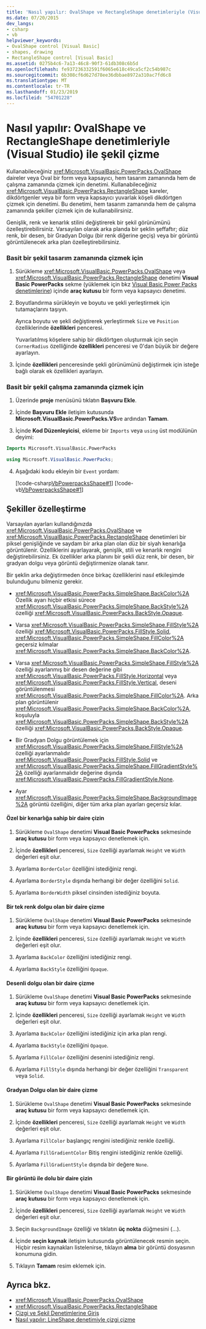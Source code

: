 ```yaml
---
title: 'Nasıl yapılır: OvalShape ve RectangleShape denetimleriyle (Visual Studio) ile şekil çizme'
ms.date: 07/20/2015
dev_langs:
- csharp
- vb
helpviewer_keywords:
- OvalShape control [Visual Basic]
- shapes, drawing
- RectangleShape control [Visual Basic]
ms.assetid: 0275b4c6-7a13-46c8-90f3-61db308c6b5d
ms.openlocfilehash: fe937236332591f6065e618c49ca5cf2c54b987c
ms.sourcegitcommit: 6b308cf6d627d78ee36dbbae8972a310ac7fd6c8
ms.translationtype: MT
ms.contentlocale: tr-TR
ms.lasthandoff: 01/23/2019
ms.locfileid: "54701228"
---
```

# <a name="how-to-draw-shapes-with-the-ovalshape-and-rectangleshape-controls-visual-studio"></a>Nasıl yapılır: OvalShape ve RectangleShape denetimleriyle (Visual Studio) ile şekil çizme
Kullanabileceğiniz <xref:Microsoft.VisualBasic.PowerPacks.OvalShape> daireler veya Oval bir form veya kapsayıcı, hem tasarım zamanında hem de çalışma zamanında çizmek için denetimi. Kullanabileceğiniz <xref:Microsoft.VisualBasic.PowerPacks.RectangleShape> kareler, dikdörtgenler veya bir form veya kapsayıcı yuvarlak köşeli dikdörtgen çizmek için denetimi. Bu denetimi, hem tasarım zamanında hem de çalışma zamanında şekiller çizmek için de kullanabilirsiniz.  
  
 Genişlik, renk ve kenarlık stilini değiştirerek bir şekil görünümünü özelleştirebilirsiniz. Varsayılan olarak arka planda bir şeklin şeffaftır; düz renk, bir desen, bir Gradyan Dolgu (bir renk diğerine geçiş) veya bir görüntü görüntülenecek arka plan özelleştirebilirsiniz.  
  
### <a name="to-draw-a-simple-shape-at-design-time"></a>Basit bir şekil tasarım zamanında çizmek için  
  
1.  Sürükleme <xref:Microsoft.VisualBasic.PowerPacks.OvalShape> veya <xref:Microsoft.VisualBasic.PowerPacks.RectangleShape> denetimi **Visual Basic PowerPacks** sekme (yüklemek için bkz [Visual Basic Power Packs denetimlerine](../../../visual-basic/developing-apps/windows-forms/power-packs-controls.md)) içinde **araç kutusu** bir form veya kapsayıcı denetimi.  
  
2.  Boyutlandırma sürükleyin ve boyutu ve şekli yerleştirmek için tutamaçlarını taşıyın.  
  
     Ayrıca boyutu ve şekli değiştirerek yerleştirmek `Size` ve `Position` özelliklerinde **özellikleri** penceresi.  
  
     Yuvarlatılmış köşelere sahip bir dikdörtgen oluşturmak için seçin `CornerRadius` özelliğinde **özellikleri** penceresi ve 0'dan büyük bir değere ayarlayın.  
  
3.  İçinde **özellikleri** penceresinde şekli görünümünü değiştirmek için isteğe bağlı olarak ek özellikleri ayarlayın.  
  
### <a name="to-draw-a-simple-shape-at-run-time"></a>Basit bir şekil çalışma zamanında çizmek için  
  
1.  Üzerinde **proje** menüsünü tıklatın **Başvuru Ekle**.  
  
2.  İçinde **Başvuru Ekle** iletişim kutusunda **Microsoft.VisualBasic.PowerPacks.VS**ve ardından **Tamam**.  
  
3.  İçinde **Kod Düzenleyicisi**, ekleme bir `Imports` veya `using` üst modülünün deyimi:  
  
```vb  
Imports Microsoft.VisualBasic.PowerPacks  
```  
  
```csharp  
using Microsoft.VisualBasic.PowerPacks;  
```  
  
4.  Aşağıdaki kodu ekleyin bir `Event` yordam:  
  
     [!code-csharp[VbPowerpacksShape#1](../../../visual-basic/developing-apps/windows-forms/codesnippet/CSharp/how-to-draw-shapes-with-the-ovalshape-and-rectangleshape-controls_1.cs)]
     [!code-vb[VbPowerpacksShape#1](../../../visual-basic/developing-apps/windows-forms/codesnippet/VisualBasic/how-to-draw-shapes-with-the-ovalshape-and-rectangleshape-controls_1.vb)]  
  
## <a name="customizing-shapes"></a>Şekiller özelleştirme  
 Varsayılan ayarları kullandığınızda <xref:Microsoft.VisualBasic.PowerPacks.OvalShape> ve <xref:Microsoft.VisualBasic.PowerPacks.RectangleShape> denetimleri bir piksel genişliğinde ve saydam bir arka plan olan düz bir siyah kenarlığa görüntülenir. Özelliklerini ayarlayarak, genişlik, stili ve kenarlık rengini değiştirebilirsiniz. Ek özellikler arka planını bir şekli düz renk, bir desen, bir gradyan dolgu veya görüntü değiştirmenize olanak tanır.  
  
 Bir şeklin arka değiştirmeden önce birkaç özelliklerini nasıl etkileşimde bulunduğunu bilmeniz gerekir.  
  
-   <xref:Microsoft.VisualBasic.PowerPacks.SimpleShape.BackColor%2A> Özellik ayarı hiçbir etkisi sürece <xref:Microsoft.VisualBasic.PowerPacks.SimpleShape.BackStyle%2A> özelliği <xref:Microsoft.VisualBasic.PowerPacks.BackStyle.Opaque>.  
  
-   Varsa <xref:Microsoft.VisualBasic.PowerPacks.SimpleShape.FillStyle%2A> özelliği <xref:Microsoft.VisualBasic.PowerPacks.FillStyle.Solid>, <xref:Microsoft.VisualBasic.PowerPacks.SimpleShape.FillColor%2A> geçersiz kılmalar <xref:Microsoft.VisualBasic.PowerPacks.SimpleShape.BackColor%2A>.  
  
-   Varsa <xref:Microsoft.VisualBasic.PowerPacks.SimpleShape.FillStyle%2A> özelliği ayarlanmış bir desen değerine gibi <xref:Microsoft.VisualBasic.PowerPacks.FillStyle.Horizontal> veya <xref:Microsoft.VisualBasic.PowerPacks.FillStyle.Vertical>, deseni görüntülenmesi <xref:Microsoft.VisualBasic.PowerPacks.SimpleShape.FillColor%2A>. Arka plan görüntülenir <xref:Microsoft.VisualBasic.PowerPacks.SimpleShape.BackColor%2A>, koşuluyla <xref:Microsoft.VisualBasic.PowerPacks.SimpleShape.BackStyle%2A> özelliği <xref:Microsoft.VisualBasic.PowerPacks.BackStyle.Opaque>.  
  
-   Bir Gradyan Dolgu görüntülemek için <xref:Microsoft.VisualBasic.PowerPacks.SimpleShape.FillStyle%2A> özelliği ayarlanmalıdır <xref:Microsoft.VisualBasic.PowerPacks.FillStyle.Solid> ve <xref:Microsoft.VisualBasic.PowerPacks.SimpleShape.FillGradientStyle%2A> özelliği ayarlanmalıdır değerine dışında <xref:Microsoft.VisualBasic.PowerPacks.FillGradientStyle.None>.  
  
-   Ayar <xref:Microsoft.VisualBasic.PowerPacks.SimpleShape.BackgroundImage%2A> görüntü özelliğini, diğer tüm arka plan ayarları geçersiz kılar.  
  
#### <a name="to-draw-a-circle-that-has-a-custom-border"></a>Özel bir kenarlığa sahip bir daire çizin  
  
1.  Sürükleme `OvalShape` denetimi **Visual Basic PowerPacks** sekmesinde **araç kutusu** bir form veya kapsayıcı denetlemek için.  
  
2.  İçinde **özellikleri** penceresi, `Size` özelliği ayarlamak `Height` ve `Width` değerleri eşit olur.  
  
3.  Ayarlama `BorderColor` özelliğini istediğiniz rengi.  
  
4.  Ayarlama `BorderStyle` dışında herhangi bir değer özelliğini `Solid`.  
  
5.  Ayarlama `BorderWidth` piksel cinsinden istediğiniz boyuta.  
  
#### <a name="to-draw-a-circle-that-has-a-solid-fill"></a>Bir tek renk dolgu olan bir daire çizme  
  
1.  Sürükleme `OvalShape` denetimi **Visual Basic PowerPacks** sekmesinde **araç kutusu** bir form veya kapsayıcı denetlemek için.  
  
2.  İçinde **özellikleri** penceresi, `Size` özelliği ayarlamak `Height` ve `Width` değerleri eşit olur.  
  
3.  Ayarlama `BackColor` özelliğini istediğiniz rengi.  
  
4.  Ayarlama `BackStyle` özelliğini `Opaque`.  
  
#### <a name="to-draw-a-circle-that-has-a-patterned-fill"></a>Desenli dolgu olan bir daire çizme  
  
1.  Sürükleme `OvalShape` denetimi **Visual Basic PowerPacks** sekmesinde **araç kutusu** bir form veya kapsayıcı denetlemek için.  
  
2.  İçinde **özellikleri** penceresi, `Size` özelliği ayarlamak `Height` ve `Width` değerleri eşit olur.  
  
3.  Ayarlama `BackColor` özelliğini istediğiniz için arka plan rengi.  
  
4.  Ayarlama `BackStyle` özelliğini `Opaque`.  
  
5.  Ayarlama `FillColor` özelliğini desenini istediğiniz rengi.  
  
6.  Ayarlama `FillStyle` dışında herhangi bir değer özelliğini `Transparent` veya `Solid`.  
  
#### <a name="to-draw-a-circle-that-has-a-gradient-fill"></a>Gradyan Dolgu olan bir daire çizme  
  
1.  Sürükleme `OvalShape` denetimi **Visual Basic PowerPacks** sekmesinde **araç kutusu** bir form veya kapsayıcı denetlemek için.  
  
2.  İçinde **özellikleri** penceresi, `Size` özelliği ayarlamak `Height` ve `Width` değerleri eşit olur.  
  
3.  Ayarlama `FillColor` başlangıç rengini istediğiniz renkle özelliği.  
  
4.  Ayarlama `FillGradientColor` Bitiş rengini istediğiniz renkle özelliği.  
  
5.  Ayarlama `FillGradientStyle` dışında bir değere `None`.  
  
#### <a name="to-draw-a-circle-that-is-filled-with-an-image"></a>Bir görüntü ile dolu bir daire çizin  
  
1.  Sürükleme `OvalShape` denetimi **Visual Basic PowerPacks** sekmesinde **araç kutusu** bir form veya kapsayıcı denetlemek için.  
  
2.  İçinde **özellikleri** penceresi, `Size` özelliği ayarlamak `Height` ve `Width` değerleri eşit olur.  
  
3.  Seçin `BackgroundImage` özelliği ve tıklatın **üç nokta** düğmesini (…).  
  
4.  İçinde **seçin kaynak** iletişim kutusunda görüntülenecek resmin seçin. Hiçbir resim kaynakları listelenirse, tıklayın **alma** bir görüntü dosyasının konumuna gidin.  
  
5.  Tıklayın **Tamam** resim eklemek için.  
  
## <a name="see-also"></a>Ayrıca bkz.
- <xref:Microsoft.VisualBasic.PowerPacks.OvalShape>
- <xref:Microsoft.VisualBasic.PowerPacks.RectangleShape>
- [Çizgi ve Şekil Denetimlerine Giriş](../../../visual-basic/developing-apps/windows-forms/introduction-to-the-line-and-shape-controls-visual-studio.md)
- [Nasıl yapılır: LineShape denetimiyle çizgi çizme](../../../visual-basic/developing-apps/windows-forms/how-to-draw-lines-with-the-lineshape-control-visual-studio.md)
